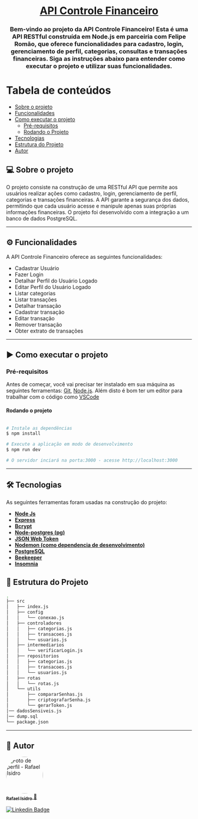 
<h1 align="center">
    <a href="#" alt="API Controle Financeiro"> API Controle Financeiro </a>
</h1>

<h3 align="center">
Bem-vindo ao projeto da API Controle Financeiro! Esta é uma API RESTful construída em Node.js em parceiria com Felipe Romão, que oferece funcionalidades para cadastro, login, gerenciamento de perfil, categorias, consultas e transações financeiras. Siga as instruções abaixo para entender como executar o projeto e utilizar suas funcionalidades.
</h3>


Tabela de conteúdos
=================
<!--ts-->
   * [Sobre o projeto](#-sobre-o-projeto)
   * [Funcionalidades](#%EF%B8%8F-funcionalidades)
   * [Como executar o projeto](#%EF%B8%8F-como-executar-o-projeto)
     * [Pré-requisitos](#pré-requisitos)
     * [Rodando o Projeto](#rodando-o-projeto)
   * [Tecnologias](#-tecnologias)
   * [Estrutura do Projeto](#-estrutura-do-projeto)
   * [Autor](#-autor)
<!--te-->


## 💻 Sobre o projeto

O projeto consiste na construção de uma RESTful API que permite aos usuários realizar ações como cadastro, login, gerenciamento de perfil, categorias e transações financeiras. A API garante a segurança dos dados, permitindo que cada usuário acesse e manipule apenas suas próprias informações financeiras. O projeto foi desenvolvido com a integração a um banco de dados PostgreSQL.

---

## ⚙️ Funcionalidades

A API Controle Financeiro oferece as seguintes funcionalidades:

- Cadastrar Usuário
- Fazer Login
- Detalhar Perfil do Usuário Logado
- Editar Perfil do Usuário Logado
- Listar categorias
- Listar transações
- Detalhar transação
- Cadastrar transação
- Editar transação
- Remover transação
- Obter extrato de transações

---

## ▶️ Como executar o projeto

### Pré-requisitos

Antes de começar, você vai precisar ter instalado em sua máquina as seguintes ferramentas:
[Git](https://git-scm.com), [Node.js](https://nodejs.org/en/). 
Além disto é bom ter um editor para trabalhar com o código como [VSCode](https://code.visualstudio.com/)

#### Rodando o projeto

```bash

# Instale as dependências
$ npm install

# Execute a aplicação em modo de desenvolvimento
$ npm run dev

# O servidor inciará na porta:3000 - acesse http://localhost:3000 

```
---

## 🛠 Tecnologias

As seguintes ferramentas foram usadas na construção do projeto:

-   **[Node Js](https://nodejs.org/en)**
-   **[Express](https://expressjs.com/)**
-   **[Bcrypt](https://www.npmjs.com/package/bcrypt)**
-   **[Node-postgres (pg)](https://www.npmjs.com/package/pg)**
-   **[JSON Web Token](https://www.npmjs.com/package/jsonwebtoken)**
-   **[Nodemon (como dependencia de desenvolvimento)](https://www.npmjs.com/package/nodemon)**
-   **[PostgreSQL](https://www.postgresql.org/)**
-   **[Beekeeper](https://www.beekeeperstudio.io/)**
-   **[Insomnia](https://insomnia.rest/)**

## 🧱 Estrutura do Projeto

```sh
.
├── src
│   ├── index.js
│   ├── config
│   │   └── conexao.js
│   ├── controladores
│   │   ├── categorias.js
│   │   ├── transacoes.js
│   │   └── usuarios.js
│   ├── intermediarios
│   │   └── verificarLogin.js
│   ├── repositorios
│   │   ├── categorias.js
│   │   ├── transacoes.js
│   │   └── usuarios.js
│   ├── rotas
│   │   └── rotas.js
│   └── utils
│       ├── compararSenhas.js
│       ├── criptografarSenha.js
│       └── gerarToken.js
│── dadosSensiveis.js
│── dump.sql
└── package.json
```
---
## 🦸 Autor

<a href="https://github.com/rafael-isidro">
    <img style="border-radius: 50%;" src="https://avatars.githubusercontent.com/u/118776145?v=4" width="100px;" alt="Foto de perfil - Rafael Isidro"/>
    <br />
    <sub><b>Rafael Isidro</b></sub>
</a> 
<a href="https://github.com/rafael-isidro" title="Github">🚀</a>


 [![Linkedin Badge](https://img.shields.io/badge/-Rafael%20Isidro-blue?style=flat-square&logo=Linkedin&logoColor=white&link=https://www.linkedin.com/in/rafael-isidro/)](https://www.linkedin.com/in/rafael-isidro/) 
